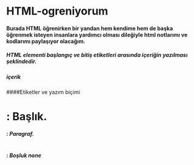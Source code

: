 # HTML-ogreniyorum
#### Burada HTML öğrenirken bir yandan hem kendime hem de başka öğrenmek isteyen insanlara yardımcı olması dileğiyle html notlarımı ve kodlarımı paylaşıyor olacağım.
##### HTML elementi başlangıç ve bitiş etiketleri arasında içeriğin yazılması şeklindedir.
##### <etiketismi> içerik </etiketismi>

####Etiketler ve yazım biçimi
##### <h1> : Başlık.    </h1>
##### <p>  : Paragraf.  </p> 
##### <br> : Boşluk     none
